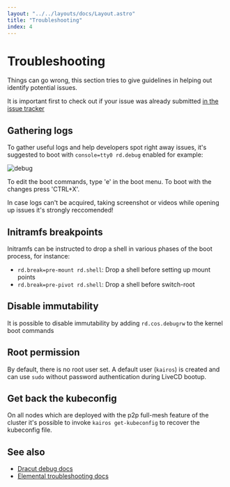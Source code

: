 ```yaml
---
layout: "../../layouts/docs/Layout.astro"
title: "Troubleshooting"
index: 4
---
```


# Troubleshooting

Things can go wrong, this section tries to give guidelines in helping out identify potential issues.

It is important first to check out if your issue was already submitted [in the issue tracker](https://github.com/kairos-io/kairos/issues)

## Gathering logs

To gather useful logs and help developers spot right away issues, it's suggested to boot with `console=tty0 rd.debug` enabled for example:

![debug](https://user-images.githubusercontent.com/2420543/191934926-7d4ac908-9a4c-4ef4-9891-75820e6b8fe6.gif)

To edit the boot commands, type 'e' in the boot menu. To boot with the changes press 'CTRL+X'.

In case logs can't be acquired, taking screenshot or videos while opening up issues it's strongly reccomended!

## Initramfs breakpoints

Initramfs can be instructed to drop a shell in various phases of the boot process, for instance:

- `rd.break=pre-mount rd.shell`: Drop a shell before setting up mount points
- `rd.break=pre-pivot rd.shell`: Drop a shell before switch-root

## Disable immutability

It is possible to disable immutability by adding `rd.cos.debugrw` to the kernel boot commands

## Root permission

By default, there is no root user set. A default user (`kairos`) is created and can use `sudo` without password authentication during LiveCD bootup.

## Get back the kubeconfig

On all nodes which are deployed with the p2p full-mesh feature of the cluster it's possible to invoke `kairos get-kubeconfig` to recover the kubeconfig file.

## See also

- [Dracut debug docs](https://fedoraproject.org/wiki/How_to_debug_Dracut_problems)
- [Elemental troubleshooting docs](https://rancher.github.io/elemental-toolkit/docs/reference/troubleshooting/)

